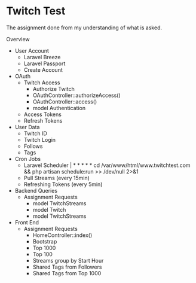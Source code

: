 <h1>Twitch Test</h1>

The assignment done from my understanding of what is asked.

Overview

<ul>
    <li>User Account            
        <ul>
            <li>Laravel Breeze</li>
            <li>Laravel Passport</li>
            <li>Create Account</li>
        </ul>
    </li>
    <li>OAuth
        <ul>
            <li>Twitch Access            
                <ul>
                    <li>Authorize Twitch</li>
                    <li>OAuthController::authorizeAccess()</li>
                    <li>OAuthController::access()</li>
                    <li>model Authentication</li>
                </ul>
            </li>
            <li>Access Tokens</li>
            <li>Refresh Tokens</li>
        </ul>
    </li>
    <li>User Data
        <ul>
            <li>Twitch ID</li>
            <li>Twitch Login</li>
            <li>Follows</li>
            <li>Tags</li>
        </ul>
    </li>
    <li>Cron Jobs
        <ul>
            <li>Laravel Scheduler | * * * * * cd /var/www/html/www.twitchtest.com && php artisan schedule:run >> /dev/null 2>&1</li>
            <li>Pull Streams (every 15min)</li>
            <li>Refreshing Tokens (every 5min)</li>
        </ul>
    </li>
    <li>Backend Queries
        <ul>
            <li>Assignment Requests            
                <ul>
                    <li>model TwitchStreams</li>
                    <li>model Twitch</li>
                    <li>model TwitchStreams</li>
                </ul>
            </li>
        </ul>
    </li>
    <li>Front End    
        <ul>
            <li>Assignment Requests        
                <ul>
                    <li>HomeController::index()</li>
                    <li>Bootstrap</li>
                    <li>Top 1000</li>
                    <li>Top 100</li>
                    <li>Streams group by Start Hour</li>
                    <li>Shared Tags from Followers</li>
                    <li>Shared Tags from Top 1000</li>
                </ul>
            </li> 
        </ul>
    </li>
</ul>
